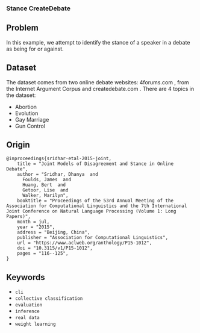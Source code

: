 ### Stance CreateDebate

## Problem
In this example, we attempt to identify the stance of a speaker in a debate as being for or against.

## Dataset

The dataset comes from two online debate websites: 4forums.com , from the Internet Argument Corpus and createdebate.com . There are 4 topics in the dataset:
 - Abortion
 - Evolution
 - Gay Marriage
 - Gun Control

## Origin

```
@inproceedings{sridhar-etal-2015-joint,
    title = "Joint Models of Disagreement and Stance in Online Debate",
    author = "Sridhar, Dhanya  and
      Foulds, James  and
      Huang, Bert  and
      Getoor, Lise  and
      Walker, Marilyn",
    booktitle = "Proceedings of the 53rd Annual Meeting of the Association for Computational Linguistics and the 7th International Joint Conference on Natural Language Processing (Volume 1: Long Papers)",
    month = jul,
    year = "2015",
    address = "Beijing, China",
    publisher = "Association for Computational Linguistics",
    url = "https://www.aclweb.org/anthology/P15-1012",
    doi = "10.3115/v1/P15-1012",
    pages = "116--125",
}
```

## Keywords

 - `cli`
 - `collective classification`
 - `evaluation`
 - `inference`
 - `real data`
 - `weight learning`
